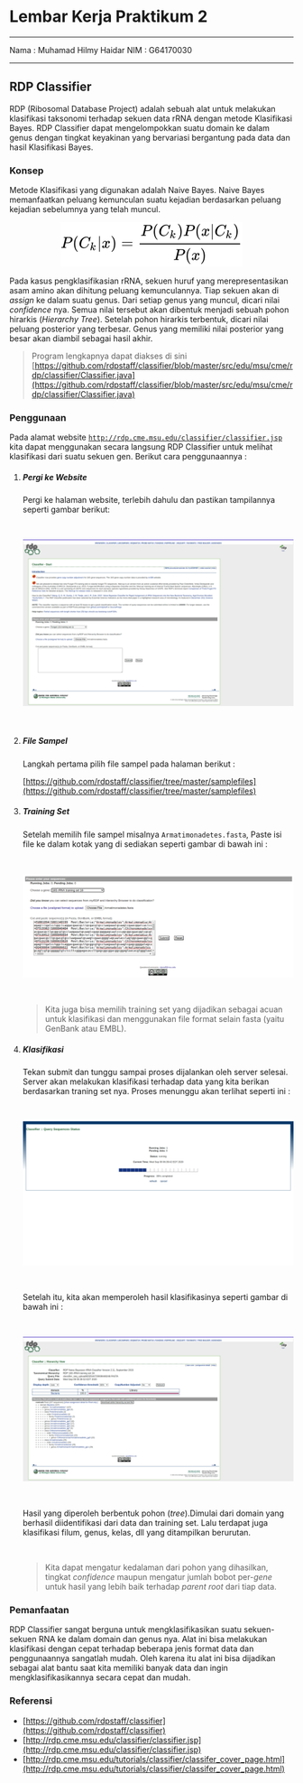 # Lembar Kerja Praktikum 2

---
Nama : Muhamad Hilmy Haidar
NIM : G64170030

---

## RDP Classifier

RDP (Ribosomal Database Project) adalah sebuah alat untuk melakukan klasifikasi taksonomi terhadap sekuen data rRNA dengan metode Klasifikasi Bayes. RDP Classifier dapat mengelompokkan suatu domain ke dalam genus dengan tingkat keyakinan yang bervariasi bergantung pada data dan hasil Klasifikasi Bayes.

### Konsep

Metode Klasifikasi yang digunakan adalah Naive Bayes. Naive Bayes memanfaatkan peluang kemunculan suatu kejadian berdasarkan peluang kejadian sebelumnya yang telah muncul.

<!-- $$
P(C_k|x) = \frac{P(C_k)P(x|C_k)}{P(x)}
$$ --> 

<div align="center"><img src="../svg/ctaDmV4YWA.svg"/></div>

Pada kasus pengklasifikasian rRNA, sekuen huruf yang merepresentasikan asam amino akan dihitung peluang kemunculannya. Tiap sekuen akan di *assign* ke dalam suatu genus. Dari setiap genus yang muncul, dicari nilai *confidence* nya. Semua nilai tersebut akan dibentuk menjadi sebuah pohon hirarkis (*Hierarchy Tree*). Setelah pohon hirarkis terbentuk, dicari nilai peluang posterior yang terbesar. Genus yang memiliki nilai posterior yang besar akan diambil sebagai hasil akhir.

> Program lengkapnya dapat diakses di sini [https://github.com/rdpstaff/classifier/blob/master/src/edu/msu/cme/rdp/classifier/Classifier.java](https://github.com/rdpstaff/classifier/blob/master/src/edu/msu/cme/rdp/classifier/Classifier.java)

### Penggunaan

Pada alamat website [`http://rdp.cme.msu.edu/classifier/classifier.jsp`](http://rdp.cme.msu.edu/classifier/classifier.jsp) kita dapat menggunakan secara langsung RDP Classifier untuk melihat klasifikasi dari suatu sekuen gen. Berikut cara penggunaannya : 
1. ##### Pergi ke Website
    Pergi ke halaman website, terlebih dahulu dan pastikan tampilannya seperti gambar berikut:
    
    &nbsp;
    
    <div align="center">
    <img src="./rdp-classifier-website.png"></img>
    </div>
    
    &nbsp;

2. ##### File Sampel
    Langkah pertama pilih file sampel pada halaman berikut : 
    
    [https://github.com/rdpstaff/classifier/tree/master/samplefiles](https://github.com/rdpstaff/classifier/tree/master/samplefiles)

3. ##### Training Set
    Setelah memilih file sampel misalnya `Armatimonadetes.fasta`, Paste isi file ke dalam kotak yang di sediakan seperti gambar di bawah ini :
    
    &nbsp;

    <div align="center">
    <img src="./rdp-classifier-paste.png"></img>
    </div>

    &nbsp;

    >  Kita juga bisa memilih training set yang dijadikan sebagai acuan untuk klasifikasi dan menggunakan file format selain fasta (yaitu GenBank atau EMBL).

4. ##### Klasifikasi
    Tekan submit dan tunggu sampai proses dijalankan oleh server selesai. Server akan melakukan klasifikasi terhadap data yang kita berikan berdasarkan traning set nya. Proses menunggu akan terlihat seperti ini :
    
    &nbsp;

    <div align="center">
    <img src="./rdp-classifier-klasifikasi.png"></img>
    </div>

    &nbsp;

    Setelah itu, kita akan memperoleh hasil klasifikasinya seperti gambar di bawah ini :

    &nbsp;

    <div align="center">
    <img src="./rdp-classifier-result.png"></img>
    </div>

    &nbsp;

    Hasil yang diperoleh berbentuk pohon (*tree*).Dimulai dari domain yang berhasil diidentifikasi dari data dan training set. Lalu terdapat juga klasifikasi filum, genus, kelas, dll yang ditampilkan berurutan.

    &nbsp;

    > Kita dapat mengatur kedalaman dari pohon yang dihasilkan, tingkat *confidence* maupun mengatur jumlah bobot per-*gene* untuk hasil yang lebih baik terhadap *parent root* dari tiap data.

### Pemanfaatan

RDP Classifier sangat berguna untuk mengklasifikasikan suatu sekuen-sekuen RNA ke dalam domain dan genus nya. Alat ini bisa melakukan klasifikasi dengan cepat terhadap beberapa jenis format data dan penggunaannya sangatlah mudah. Oleh karena itu alat ini bisa dijadikan sebagai alat bantu saat kita memiliki banyak data dan ingin mengklasifikasikannya secara cepat dan mudah. 

### Referensi
- [https://github.com/rdpstaff/classifier](https://github.com/rdpstaff/classifier)
- [http://rdp.cme.msu.edu/classifier/classifier.jsp](http://rdp.cme.msu.edu/classifier/classifier.jsp)
- [http://rdp.cme.msu.edu/tutorials/classifier/classifer_cover_page.html](http://rdp.cme.msu.edu/tutorials/classifier/classifer_cover_page.html)